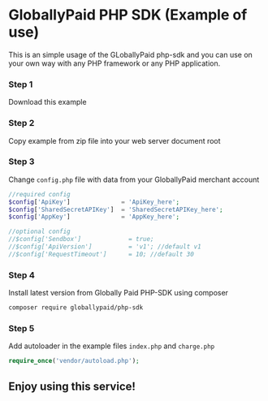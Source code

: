 # GloballyPaid PHP SDK (Example of use)

This is an simple usage of the GLoballyPaid php-sdk and you can use on your own way with any PHP framework or any PHP application.

### Step 1

Download this example

### Step 2

Copy example from zip file into your web server document root

### Step 3

Change `config.php` file with data from your GloballyPaid merchant account

```php
//required config              
$config['ApiKey']              = 'ApiKey_here';
$config['SharedSecretAPIKey']  = 'SharedSecretAPIKey_here';
$config['AppKey']              = 'AppKey_here';

//optional config
//$config['Sendbox']             = true;
//$config['ApiVersion']          = 'v1'; //default v1
//$config['RequestTimeout']      = 10; //default 30
```

### Step 4

Install latest version from Globally Paid PHP-SDK using composer

```bash
composer require globallypaid/php-sdk
```

### Step 5

Add autoloader in the example files `index.php` and `charge.php`

```php
require_once('vendor/autoload.php');
```

## Enjoy using this service!

